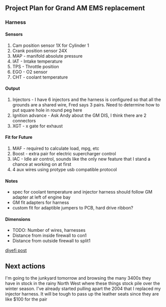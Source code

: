 ## Project Plan for Grand AM EMS replacement

### Harness

#### Sensors
1. Cam position sensor 1X for Cylinder 1
2. Crank position sensor 24X
3. MAP - manifold absolute pressure
4. IAT - Intake temperature
5. TPS - Throttle position
6. EGO - O2 sensor 
7. CHT - coolant temperature

#### Output
1. Injectors - I have 6 injectors and the harness is configured so that all the grounds are a shared wire, Fred says 3 pairs.  Need to determine how to put square hole in round peg here
2. Ignition advance - Ask Andy about the GM DIS, I think there are 2 connectors
3. XGT - x gate for exhaust

#### Fit for Future
1. MAF - required to calculate load, mpg, etc
2. Boost - extra pair for electric supercharger control
3. IAC - Idle air control, sounds like the only new feature that I stand a chance at working on at first
4. 4 aux wires using protype usb compatible protocol

#### Notes
* spec for coolant temperature and injector harness should follow GM adapter at left of engine bay
* GM fit adapters for harness
* custom fit for adaptible jumpers to PCB, hard drive ribbon?

#### Dimensions
* TODO: Number of wires, harnesses
* Distance from inside firewall to con1
* Distance from outside firewall to split1

[diyefi post](http://forum.diyefi.org/viewtopic.php?f=41&t=2092)

## Next actions

I'm going to the junkyard tomorrow and browsing the many 3400s they have in stock in the rainy North West where these things stock pile over the winter season.  I've already started pulling apart the 2004 that I replaced my injector harness.  It will be tough to pass up the leather seats since they are like $100 for the pair
